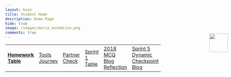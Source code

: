 ```yaml
---
layout: base
title: Student Home 
description: Home Page
hide: true
image: /images/mario_animation.png
comments: true
---
```


<table cellpadding="10">
    <tr>
        <td><a href="{{site.baseurl}}/HWtable"><strong>Homework Table</strong></a></td>
        <td><a href="{{site.baseurl}}/ToolsJourney">Tools Journey</a></td>
        <td><a href="{{site.baseurl}}/Sprint1TSDP">Partner Check</a></td>
        <td><a href="{{site.baseurl}}/table">Sprint 1 Table</a></td>
        <td><a href="{{site.baseurl}}/MCQ">2018 MCQ Blog Reflection</a></td>
        <td><a href="{{site.baseurl}}/Blog_5">Sprint 5 Dynamic Checkpoint Blog</a></td>
    </tr>
</table>


<div style="align-items: center; display: flex; flex-direction: column;">
    <a href="{{site.baseurl}}/">
        <img src="{{site.baseurl}}/images/globe.gif" height="60" title="Globe [:" alt="" style="margin-top: -140px; margin-left: 880px;">
    </a>
</div>

<html lang="en">
<head>
    <meta charset="UTF-8">
    <meta name="viewport" content="width=device-width, initial-scale=1.0">
    <title>Student Home!</title>
    <style>
      .fade-in {
        opacity: 0;
        animation: fadeIn 2s forwards;
      }

      @keyframes fadeIn {
        to {
          opacity: 1;
        }
      }

      .reveal-later {
        opacity: 0;
        transition: opacity 1s;
        animation-delay: 2s;
        animation-fill-mode: forwards;
      }

      /* Button styling */
      .cool-button {
        background: linear-gradient(to right, #ff7e5f, #feb47b); /* Same gradient as other button */
        border: none;
        color: white;
        padding: 15px 32px;
        text-align: center;
        text-decoration: none;
        display: inline-block;
        font-size: 16px;
        margin: 4px 2px;
        cursor: pointer;
        border-radius: 12px; /* Rounded edges */
      }

      .cool-button:hover {
        background-color: #45a049; /* Darker green on hover */
      }

      /* Gradient button styling */
      .gradient-button {
        background: linear-gradient(to right, #ff7e5f, #feb47b); /* Gradient colors */
        border: none;
        color: white;
        padding: 15px 32px;
        text-align: center;
        text-decoration: none;
        display: inline-block;
        font-size: 16px;
        margin: 4px 2px;
        cursor: pointer;
        border-radius: 12px; /* Rounded edges */
      }

      /* Transparent div box with orange border */
      .transparent-box {
        background-color: transparent;
        border: 2px solid orange;
        padding: 20px;
        margin-top: 10px;
      }

      @keyframes slideIn {
        from {
          transform: translateX(100%); /* Start off-screen to the right */
          opacity: 0;
        }
        to {
          transform: translateX(0); /* End in its normal position */
          opacity: 1;
        }
      }

      /* Apply sliding animation to the div boxes */
      .transparent-box {
        background-color: transparent;
        border: 2px solid orange;
        padding: 20px;
        margin-top: 10px;
        opacity: 0;
        animation: slideIn 2s forwards; /* Slide in animation */
      }

      /* You can also define different animation delays if you want the boxes to slide in sequentially */
      .transparent-box:nth-child(1) {
        animation-delay: 0.5s;
      }
      .transparent-box:nth-child(2) {
        animation-delay: 2s;
      }

      /* Styles for the arrow and text */
      .arrow-text-container {
        position: absolute;
        top: 50%;
        left: 50%;
        transform: translate(-50%, -150%); /* Adjust positioning */
        text-align: center;
      }

      .arrow {
        width: 0;
        height: 0;
        border-left: 10px solid transparent;
        border-right: 10px solid transparent;
        border-bottom: 20px solid black; /* Arrow color */
        margin: 0 auto;
      }

      .arrow-text {
        font-size: 20px;
        color: black; /* Text color */
        margin-top: 5px;
      }
    </style>
</head>
<body>

    <!-- Paragraph element -->
    <p>This is a paragraph.</p>

    <!-- First div with the gradient button -->
    <div class="transparent-box">
        Click this button!
        <button class="gradient-button">Button</button>
    </div>

    <!-- Second div with the "Past Projects" button and video -->
    <div class="transparent-box" style="display: flex; align-items: center; justify-content: flex-start;">
        <!-- Embedded video with custom thumbnail -->
        <video width="320" height="240" controls poster="{{site.baseurl}}/images/gif1.gif" style="margin-right: 10px;">
            <source src="{{site.baseurl}}/images/Video1.mp4" type="video/mp4">
            Your browser does not support the video tag.
        </video>
        <p>Watch this video to see my past projects!</p>
        <!-- Button for past projects -->
        <button class="cool-button" onclick="window.open('https://zafeera123.github.io/Personal2/', '_blank')">Past Projects</button>
    </div>

</body>
</html>

<br>

Go to My About Page 
<!-- Button element -->
<button class="cool-button" onclick="window.open('https://zafeera123.github.io/zafeer_2025/about/', '_blank')">About Me</button>



{% assign sprite_file = site.baseurl | append: page.image %}  <!--- Liquid concatentation --->  
{% assign hash = site.data.mario_metadata %}  <!--- Liquid list variable created from file containing mario metatdata for sprite --->  
{% assign pixels = 256 %} <!--- Liquid integer assignment --->

<!--- HTML for page contains <p> tag named "mario" and class properties for a "sprite"  -->
<p id="mario" class="sprite"></p>

<!--- Embedded Cascading Style Sheet (CSS) rules, defines how HTML elements look --->  
<style>  
  /*CSS style rules for the elements id and class above...*/  
  .sprite {  
    height: {{pixels}}px;  
    width: {{pixels}}px;  
    background-image: url('{{sprite_file}}');  
    background-repeat: no-repeat;  
  }  
  
  /*background position of sprite element*/  
  #mario {  
    background-position: calc({{animations[0].col}} * {{pixels}} * -1px) calc({{animations[0].row}} * {{pixels}}* -1px);  
  }  
</style>

<!--- Embedded executable code--->  
<script>  
  ////////// convert yml hash to javascript key value objects /////////  
  var mario_metadata = {}; //key, value object  
  {% for key in hash %}  
    var key = "{{key | first}}"  //key  
    var values = {} //values object  
    values["row"] = {{key.row}}  
    values["col"] = {{key.col}}  
    values["frames"] = {{key.frames}}  
    mario_metadata[key] = values; //key with values added  
  {% endfor %}

  ////////// animation control object /////////  
  class Mario {  
    constructor(meta_data) {  
      this.tID = null;  //capture setInterval() task ID  
      this.positionX = 0;  // current position of sprite in X direction  
      this.currentSpeed = 0;  
      this.marioElement = document.getElementById("mario"); //HTML element of sprite  
      this.pixels = {{pixels}}; //pixel offset of images in the sprite, set by liquid constant  
      this.interval = 100; //animation time interval  
      this.obj = meta_data;  
      this.marioElement.style.position = "absolute";  
    }  

    animate(obj, speed) {  
      let frame = 0;  
      const row = obj.row * this.pixels;  
      this.currentSpeed = speed;  

      this.tID = setInterval(() => {  
        const col = (frame + obj.col) * this.pixels;  
        this.marioElement.style.backgroundPosition = `-${col}px -${row}px`;  
        this.marioElement.style.left = `${this.positionX}px`;  

        this.positionX += speed;  
        frame = (frame + 1) % obj.frames;  

        const viewportWidth = window.innerWidth;  
        if (this.positionX > viewportWidth - this.pixels) {  
          document.documentElement.scrollLeft = this.positionX - viewportWidth + this.pixels;  
        }  
      }, this.interval);  
    }  

    startWalking() {  
      this.stopAnimate();  
      this.animate(this.obj["Walk"], 3);  
    }  

    startRunning() {  
      this.stopAnimate();  
      this.animate(this.obj["Run1"], 6);  
    }  

    startPuffing() {  
      this.stopAnimate();  
      this.animate(this.obj["Puff"], 0);  
    }  

    startCheering() {  
      this.stopAnimate();  
      this.animate(this.obj["Cheer"], 0);  
    }  

    startFlipping() {  
      this.stopAnimate();  
      this.animate(this.obj["Flip"], 0);  
    }  

    startResting() {  
      this.stopAnimate();  
      this.animate(this.obj["Rest"], 0);  
    }  

    stopAnimate() {  
      clearInterval(this.tID);  
    }  
  }  

  const mario = new Mario(mario_metadata);  

  ////////// event control /////////  
  window.addEventListener("keydown", (event) => {  
    if (event.key === "ArrowRight") {  
      event.preventDefault();  
      if (event.repeat) {  
        mario.startCheering();  
      } else {  
        if (mario.currentSpeed === 0) {  
          mario.startWalking();  
        } else if (mario.currentSpeed === 3) {  
          mario.startRunning();  
        }  
      }  
    } else if (event.key === "ArrowLeft") {  
      event.preventDefault();  
      if (event.repeat) {  
        mario.stopAnimate();  
      } else {  
        mario.startPuffing();  
      }  
    }  
  });  

  //touch events that enable animations  
  window.addEventListener("touchstart", (event) => {  
    event.preventDefault(); // prevent default browser action  
    if (event.touches[0].clientX > window.innerWidth / 2) {  
      // move right  
      if (currentSpeed === 0) { // if at rest, go to walking  
        mario.startWalking();  
      } else if (currentSpeed === 3) { // if walking, go to running  
        mario.startRunning();  
      }  
    } else {  
      // move left  
      mario.startPuffing();  
    }  
  });  

  //stop animation on window blur  
  window.addEventListener("blur", () => {  
    mario.stopAnimate();  
  });  

  //start animation on window focus  
  window.addEventListener("focus", () => {  
     mario.startFlipping();  
  });  

  //start animation on page load or page refresh  
  document.addEventListener("DOMContentLoaded", () => {  
    // adjust sprite size for high pixel density devices  
    const scale = window.devicePixelRatio;  
    const sprite = document.querySelector(".sprite");  
    sprite.style.transform = `scale(${0.2 * scale})`;  
    mario.startResting();  
  });  

</script>


<script src="https://utteranc.es/client.js"
        repo="nighthawkcoders/zafeer_2025"
        issue-term="title"
        label="blogpost-comment"
        theme="github-light"
        crossorigin="anonymous"
        async>
</script>
